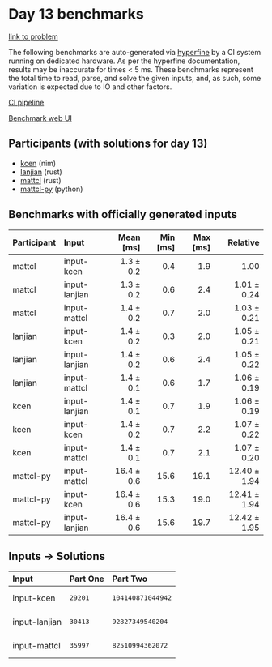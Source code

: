 # Day 13 benchmarks

[link to problem](https://adventofcode.com/2024/day/13)

The following benchmarks are auto-generated via
[hyperfine](https://github.com/sharkdp/hyperfine) by a CI system running on
dedicated hardware. As per the hyperfine documentation, results may be
inaccurate for times < 5 ms. These benchmarks represent the total time to read,
parse, and solve the given inputs, and, as such, some variation is expected due
to IO and other factors.

[CI pipeline](http://ci.papercode.net:8080/teams/main/pipelines/aoc2024)

[Benchmark web UI](https://aoc.ancalagon.black)


## Participants (with solutions for day 13)

- [kcen](https://github.com/kcen/aoc2024) (nim)
- [lanjian](https://github.com/lanjian/aoc-2024) (rust)
- [mattcl](https://github.com/mattcl/aoc2024) (rust)
- [mattcl-py](https://github.com/mattcl/aoc2024-py) (python)


## Benchmarks with officially generated inputs

| Participant | Input | Mean [ms] | Min [ms] | Max [ms] | Relative |
|:---|:---|---:|---:|---:|---:|
| mattcl | input-kcen | 1.3 ± 0.2 | 0.4 | 1.9 | 1.00 |
| mattcl | input-lanjian | 1.3 ± 0.2 | 0.6 | 2.4 | 1.01 ± 0.24 |
| mattcl | input-mattcl | 1.4 ± 0.2 | 0.7 | 2.0 | 1.03 ± 0.21 |
| lanjian | input-kcen | 1.4 ± 0.2 | 0.3 | 2.0 | 1.05 ± 0.21 |
| lanjian | input-lanjian | 1.4 ± 0.2 | 0.6 | 2.4 | 1.05 ± 0.22 |
| lanjian | input-mattcl | 1.4 ± 0.1 | 0.6 | 1.7 | 1.06 ± 0.19 |
| kcen | input-lanjian | 1.4 ± 0.1 | 0.7 | 1.9 | 1.06 ± 0.19 |
| kcen | input-kcen | 1.4 ± 0.2 | 0.7 | 2.2 | 1.07 ± 0.22 |
| kcen | input-mattcl | 1.4 ± 0.1 | 0.7 | 2.1 | 1.07 ± 0.20 |
| mattcl-py | input-mattcl | 16.4 ± 0.6 | 15.6 | 19.1 | 12.40 ± 1.94 |
| mattcl-py | input-kcen | 16.4 ± 0.6 | 15.3 | 19.0 | 12.41 ± 1.94 |
| mattcl-py | input-lanjian | 16.4 ± 0.6 | 15.6 | 19.7 | 12.42 ± 1.95 |


## Inputs -> Solutions

| Input | Part One | Part Two |
|:---|:---|:---|
|input-kcen|<pre>29201</pre>|<pre>104140871044942</pre>|
|input-lanjian|<pre>30413</pre>|<pre>92827349540204</pre>|
|input-mattcl|<pre>35997</pre>|<pre>82510994362072</pre>|